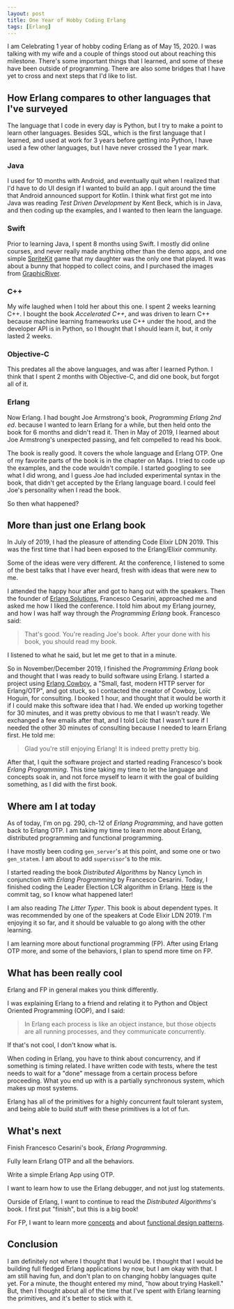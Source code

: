 ```yaml
---
layout: post
title: One Year of Hobby Coding Erlang
tags: [Erlang]
---
```


I am Celebrating 1 year of hobby coding Erlang as of May 15, 2020. I was talking with my wife and a couple of things stood out about reaching this milestone. There's some important things that I learned, and some of these have been outside of programming. There are also some bridges that I have yet to cross and next steps that I'd like to list.

## How Erlang compares to other languages that I've surveyed

The language that I code in every day is Python, but I try to make a point to learn other languages. Besides SQL, which is the first language that I learned, and used at work for 3 years before getting into Python, I have used a few other languages, but I have never crossed the 1 year mark.

### Java

I used for 10 months with Android, and eventually quit when I realized that I'd have to do UI design if I wanted to build an app. I quit around the time that Android announced support for Kotlin. I think what first got me into Java was reading *Test Driven Development* by Kent Beck, which is in Java, and then coding up the examples, and I wanted to then learn the language.

### Swift

Prior to learning Java, I spent 8 months using Swift. I mostly did online courses, and never really made anything other than the demo apps, and one simple [SpriteKit](https://developer.apple.com/spritekit/) game that my daughter was the only one that played. It was about a bunny that hopped to collect coins, and I purchased the images from [GraphicRiver](https://graphicriver.net/).

### C++

My wife laughed when I told her about this one. I spent 2 weeks learning C++. I bought the book *Accelerated C++*, and was driven to learn C++ because machine learning frameworks use C++ under the hood, and the developer API is in Python, so I thought that I should learn it, but, it only lasted 2 weeks.

### Objective-C

This predates all the above languages, and was after I learned Python. I think  that I spent 2 months with Objective-C, and did one book, but forgot all of it.

### Erlang

Now Erlang. I had bought Joe Armstrong's book, *Programming Erlang 2nd ed*. because I wanted to learn Erlang for a while, but then held onto the book for 6 months and didn't read it. Then in May of 2019, I learned about Joe Armstrong's unexpected passing, and felt compelled to read his book.

The book is really good. It covers the whole language and Erlang OTP. One of my favorite parts of the book is in the chapter on Maps. I tried to code up the examples, and the code wouldn't compile. I started googling to see what I did wrong, and I guess Joe had included experimental syntax in the book, that didn't  get accepted by the Erlang language board. I could feel Joe's personality when I read the book.

So then what happened?

## More than just one Erlang book

In July of 2019, I had the pleasure of attending Code Elixir LDN 2019. This was the first time that I had been exposed to the Erlang/Elixir community.

Some of the ideas were very different. At the conference, I listened to some of the best talks that I have ever heard, fresh with ideas that were new to me.

I attended the happy hour after and got to hang out with the speakers. Then the founder of [Erlang Solutions](https://www.erlang-solutions.com/home.html), Francesco Cesarini, approached me and asked me how I liked the conference. I told him about my Erlang journey, and how I was half way through the *Programming Erlang* book. Francesco said:

>  That's good. You're reading Joe's book. After your done with his book, you should read my book.

I listened to what he said, but let me get to that in a minute.

So in November/December 2019, I finished the *Programming Erlang* book and thought that I was ready to build software using Erlang. I started a project using [Erlang Cowboy](https://github.com/ninenines/cowboy), a "Small, fast, modern HTTP server for Erlang/OTP", and got stuck, so I contacted the creator of Cowboy, Loïc Hoguin, for consulting. I booked 1 hour, and thought that it would be worth it if I could make this software idea that I had. We ended up working together for 30 minutes, and it was pretty obvious to me that I wasn't ready. We exchanged a few emails after that, and I told Loïc that I wasn't sure if I needed the other 30 minutes of consulting because I needed to learn Erlang first. He told me:

> Glad you're still enjoying Erlang! It is indeed pretty pretty big.

After that, I quit the software project and started reading Francesco's book *Erlang Programming*. This time taking my time to let the language and concepts soak in, and not force myself to learn it with the goal of building something, as I did with the first book.

## Where am I at today

As of today, I'm on pg. 290, ch-12 of *Erlang Programming*, and have gotten back to Erlang OTP. I am taking my time to learn more about Erlang, distributed programming and functional programming.

I have mostly been coding `gen_server`'s at this point, and some one or two `gen_statem`. I am about to add `supervisor`'s to the mix.

I started reading the book *Distributed Algorithms* by Nancy Lynch in conjunction with *Erlang Programming* by Francesco Cesarini. Today, I finished coding the Leader Election LCR algorithm in Erlang. [Here](https://github.com/aaronlelevier/syncnet/tree/lcr) is the commit tag, so I know what happened later!

I am also reading *The Litter Typer*. This book is about dependent types. It was recommended by one of the speakers at Code Elixir LDN 2019. I'm enjoying it so far, and it should be valuable to go along with the other learning.

I am learning more about functional programming (FP). After using Erlang OTP more, and some of the behaviors, I plan to spend more time on FP.

## What has been really cool

Erlang and FP in general makes you think differently.

I was explaining Erlang to a friend and relating it to Python and Object Oriented Programming (OOP), and I said:

> In Erlang each process is like an object instance, but those objects are all running processes, and they communicate concurrently.

If that's not cool, I don't know what is.

When coding in Erlang, you have to think about concurrency, and if something is timing related. I have written code with tests, where the test needs to wait for a "done" message from a certain process before proceeding. What you end up with is a partially synchronous system, which makes up most systems.

Erlang has all of the primitives for a highly concurrent fault tolerant system, and being able to build stuff with these primitives is a lot of fun.

## What's next

Finish Francesco Cesarini's book, *Erlang Programming*.

Fully learn Erlang OTP and all the behaviors.

Write a simple Erlang App using OTP.

I want to learn how to use the Erlang debugger, and not just log statements.

Ourside of Erlang, I want to continue to read the *Distributed Algorithms*'s book. I first put "finish", but this is a big book!

For FP, I want to learn more [concepts](https://degoes.net/articles/fp-glossary) and about [functional design patterns](https://www.ibm.com/developerworks/library/j-ft10/index.html).

## Conclusion

I am definitely not where I thought that I would be. I thought that I would be building full fledged Erlang applications by now, but I am okay with that. I am still having fun, and don't plan to on changing hobby languages quite yet. For a minute, the thought entered my mind, "how about trying Haskell." But, then I thought about all of the time that I've spent with Erlang learning the primitives, and it's better to stick with it.
